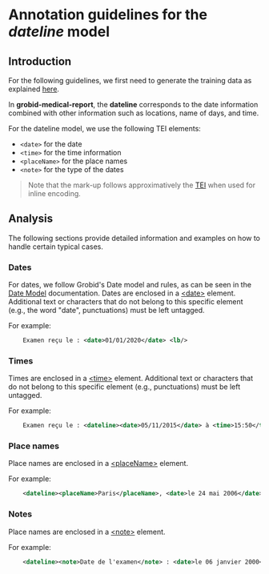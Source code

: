 # Annotation guidelines for the _dateline_ model

## Introduction

For the following guidelines, we first need to generate the training data as explained [here](../Training-the-medical-report-models.md#generation-of-training-data).

In __grobid-medical-report__, the __dateline__ corresponds to the date information combined with other information such as locations, name of days, and time. 

For the dateline model, we use the following TEI elements:

* `<date>` for the date
* `<time>` for the time information
* `<placeName>` for the place names
* `<note>` for the type of the dates

> Note that the mark-up follows approximatively the [TEI](http://www.tei-c.org) when used for inline encoding. 

## Analysis

The following sections provide detailed information and examples on how to handle certain typical cases.


### Dates
For dates, we follow Grobid's Date model and rules, as can be seen in the [Date Model](https://grobid.readthedocs.io/en/latest/training/date/) documentation.
Dates are enclosed in a [\<date\>](https://www.tei-c.org/release/doc/tei-p5-doc/en/html/examples-date.html) element. Additional text or characters that do not belong to this specific element (e.g., the word "date", punctuations) must be left untagged.

For example:
```xml
    Examen reçu le : <date>01/01/2020</date> <lb/>
```

### Times
Times are enclosed in a [\<time\>](https://www.tei-c.org/release/doc/tei-p5-doc/en/html/ref-time.html) element. Additional text or characters that do not belong to this specific element (e.g., punctuations) must be left untagged.

For example:
```xml
    Examen reçu le : <dateline><date>05/11/2015</date> à <time>15:50</time> </dateline><lb/>
```

### Place names
Place names are enclosed in a [\<placeName\>](https://www.tei-c.org/release/doc/tei-p5-doc/en/html/ref-placeName.html) element. 

For example:
```xml
    <dateline><placeName>Paris</placeName>, <date>le 24 mai 2006</date></dateline> <lb/>
```

### Notes
Place names are enclosed in a [\<note\>](https://www.tei-c.org/release/doc/tei-p5-doc/en/html/ref-note.html) element.

For example:
```xml
    <dateline><note>Date de l'examen</note> : <date>le 06 janvier 2000</date></dateline> <lb/>
```
